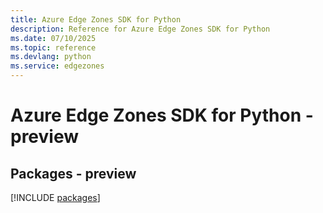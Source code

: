 ```yaml
---
title: Azure Edge Zones SDK for Python
description: Reference for Azure Edge Zones SDK for Python
ms.date: 07/10/2025
ms.topic: reference
ms.devlang: python
ms.service: edgezones
---
```

# Azure Edge Zones SDK for Python - preview
## Packages - preview
[!INCLUDE [packages](edge-zones-index.md)]